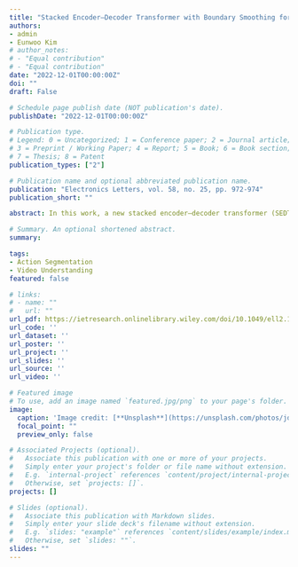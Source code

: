```yaml
---
title: "Stacked Encoder–Decoder Transformer with Boundary Smoothing for Action Segmentation"
authors:
- admin
- Eunwoo Kim
# author_notes:
# - "Equal contribution"
# - "Equal contribution"
date: "2022-12-01T00:00:00Z"
doi: ""
draft: False

# Schedule page publish date (NOT publication's date).
publishDate: "2022-12-01T00:00:00Z"

# Publication type.
# Legend: 0 = Uncategorized; 1 = Conference paper; 2 = Journal article;
# 3 = Preprint / Working Paper; 4 = Report; 5 = Book; 6 = Book section;
# 7 = Thesis; 8 = Patent
publication_types: ["2"]

# Publication name and optional abbreviated publication name.
publication: "Electronics Letters, vol. 58, no. 25, pp. 972‑974"
publication_short: ""

abstract: In this work, a new stacked encoder–decoder transformer (SEDT) model is proposed for action segmentation. SEDT is composed of aseries of encoder–decoder modules, each of which consists of an encoder with self-attention layers and a decoder with cross-attention layers. By adding an encoder with self-attention before every decoder, itpreserves local information along with global information. The pro-posed encoder–decoder pair also prevents the accumulation of errorsthat occur when features are propagated through decoders. Moreover,the approach performs boundary smoothing in order to handle ambigu-ous action boundaries. Experimental results for two popular benchmark datasets, “GTEA” and “50 Salads”, show that the proposed model ismore effective in performance than existing temporal convolutional network based models and the attention-based model, ASFormer.

# Summary. An optional shortened abstract.
summary: 

tags:
- Action Segmentation
- Video Understanding
featured: false

# links:
# - name: ""
#   url: ""
url_pdf: https://ietresearch.onlinelibrary.wiley.com/doi/10.1049/ell2.12678
url_code: ''
url_dataset: ''
url_poster: ''
url_project: ''
url_slides: ''
url_source: ''
url_video: ''

# Featured image
# To use, add an image named `featured.jpg/png` to your page's folder. 
image:
  caption: 'Image credit: [**Unsplash**](https://unsplash.com/photos/jdD8gXaTZsc)'
  focal_point: ""
  preview_only: false

# Associated Projects (optional).
#   Associate this publication with one or more of your projects.
#   Simply enter your project's folder or file name without extension.
#   E.g. `internal-project` references `content/project/internal-project/index.md`.
#   Otherwise, set `projects: []`.
projects: []

# Slides (optional).
#   Associate this publication with Markdown slides.
#   Simply enter your slide deck's filename without extension.
#   E.g. `slides: "example"` references `content/slides/example/index.md`.
#   Otherwise, set `slides: ""`.
slides: ""
---
```


<!-- {{% callout note %}}
Click the *Cite* button above to demo the feature to enable visitors to import publication metadata into their reference management software.
{{% /callout %}}

{{% callout note %}}
Create your slides in Markdown - click the *Slides* button to check out the example.
{{% /callout %}} -->

<!-- Supplementary notes can be added here, including [code, math, and images](https://wowchemy.com/docs/writing-markdown-latex/). -->
